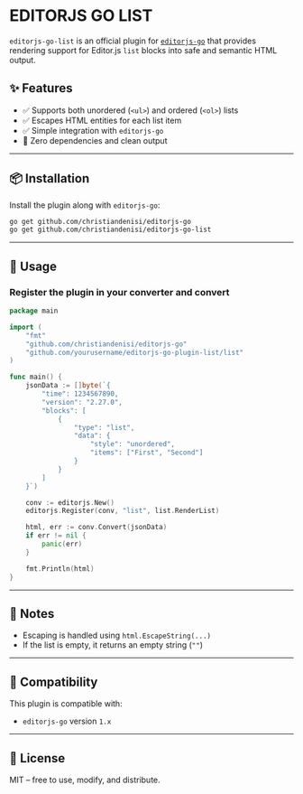 # EDITORJS GO LIST

`editorjs-go-list` is an official plugin for [`editorjs-go`](https://github.com/christiandenisi/editorjs-go) that provides rendering support for Editor.js `list` blocks into safe and semantic HTML output.

## ✨ Features

- ✅ Supports both unordered (`<ul>`) and ordered (`<ol>`) lists
- ✅ Escapes HTML entities for each list item
- ✅ Simple integration with `editorjs-go`
- 🧩 Zero dependencies and clean output

---

## 📦 Installation

Install the plugin along with `editorjs-go`:

```bash
go get github.com/christiandenisi/editorjs-go
go get github.com/christiandenisi/editorjs-go-list
```

---

## 🚀 Usage

### Register the plugin in your converter and convert

```go
package main

import (
    "fmt"
    "github.com/christiandenisi/editorjs-go"
    "github.com/yourusername/editorjs-go-plugin-list/list"
)

func main() {
    jsonData := []byte(`{
        "time": 1234567890,
        "version": "2.27.0",
        "blocks": [
            {
                "type": "list",
                "data": {
                    "style": "unordered",
                    "items": ["First", "Second"]
                }
            }
        ]
    }`)

    conv := editorjs.New()
    editorjs.Register(conv, "list", list.RenderList)

    html, err := conv.Convert(jsonData)
    if err != nil {
        panic(err)
    }

    fmt.Println(html)
}
```

---

## 📌 Notes

- Escaping is handled using `html.EscapeString(...)`
- If the list is empty, it returns an empty string (`""`)

---

## 🧱 Compatibility

This plugin is compatible with:

- `editorjs-go` version `1.x`

---

## 👤 License

MIT – free to use, modify, and distribute.